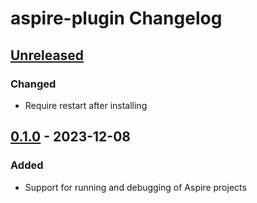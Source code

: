 <!-- Keep a Changelog guide -> https://keepachangelog.com -->

# aspire-plugin Changelog

## [Unreleased]

### Changed

- Require restart after installing

## [0.1.0] - 2023-12-08

### Added

- Support for running and debugging of Aspire projects

[Unreleased]: https://github.com/rafaelldi/aspire-plugin/compare/v0.1.0...HEAD
[0.1.0]: https://github.com/rafaelldi/aspire-plugin/commits/v0.1.0